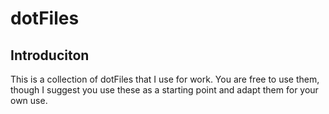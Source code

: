 # dotFiles

## Introduciton 
This is a collection of dotFiles that I use for work.
You are free to use them, though I suggest you use these as a starting point and adapt them for your own use.
